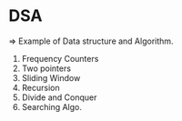 # DSA
 => Example of Data structure and Algorithm.
 1. Frequency Counters
 2. Two pointers
 3. Sliding Window
 4. Recursion
 5. Divide and Conquer
 6. Searching Algo.
